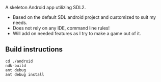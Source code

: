 A skeleton Android app utilizing SDL2.

- Based on the default SDL android project and customized to suit my needs.
- Does not rely on any IDE, command line rules!
- Will add on needed features as I try to make a game out of it.


## Build instructions
````
cd ./android
ndk-build
ant debug
ant debug install
````